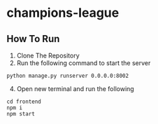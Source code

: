 # champions-league

## How To Run

1. Clone The Repository
2. Run the following command to start the server

```
python manage.py runserver 0.0.0.0:8002
```

4. Open new terminal and run the following

```
cd frontend
npm i
npm start
```
